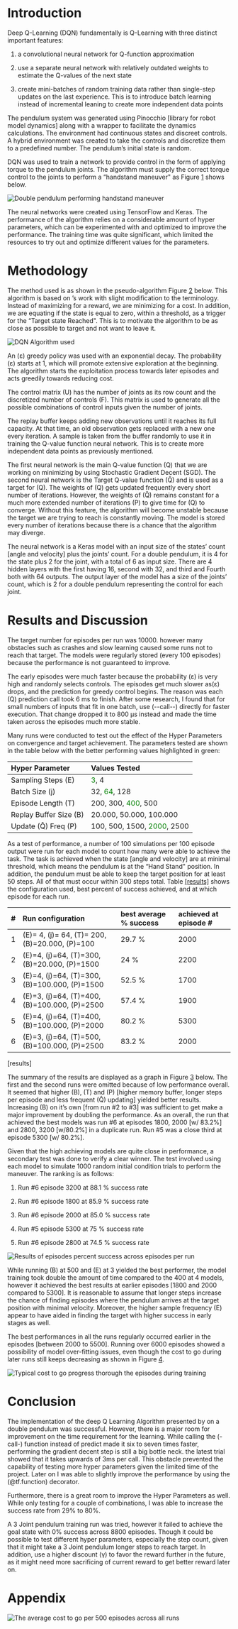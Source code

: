 
# Introduction

Deep Q-Learning (DQN) fundamentally is Q-Learning with three
distinct important features:

1.  a convolutional neural network for Q-function approximation

2.  use a separate neural network with relatively outdated weights to
    estimate the Q-values of the next state

3.  create mini-batches of random training data rather than single-step
    updates on the last experience. This is to introduce batch learning
    instead of incremental leaning to create more independent data
    points

The pendulum system was generated using Pinocchio \[library for robot
model dynamics\] along with a wrapper to facilitate the dynamics
calculations. The environment had continuous states and discreet
controls. A hybrid environment was created to take the controls and
discretize them to a predefined number. The pendulum’s initial state is
random.

DQN was used to train a network to provide control in the form of
applying torque to the pendulum joints. The algorithm must supply the
correct torque control to the joints to perform a “handstand maneuver"
as Figure [1](#fig:pendulum) shows below.

![Double pendulum performing handstand maneuver](images/pendulum.png)

The neural networks were created using TensorFlow and Keras. The
performance of the algorithm relies on a considerable amount of hyper
parameters, which can be experimented with and optimized to improve the
performance. The training time was quite significant, which limited the
resources to try out and optimize different values for the parameters.

# Methodology

The method used is as shown in the
pseudo-algorithm Figure [2](#fig:algorithm) below. This algorithm is
based on ’s work with slight modification to the terminology. Instead of
maximizing for a reward, we are minimizing for a cost. In addition, we
are equating if the state is equal to zero, within a threshold, as a
trigger for the “Target state Reached". This is to motivate the
algorithm to be as close as possible to target and not want to leave it.

![DQN Algorithm used](images/algorithm.png)

An (ε)  greedy policy was used with an exponential decay.
The probability (ε)  starts at 1, which will promote
extensive exploration at the beginning. The algorithm starts the
exploitation process towards later episodes and acts greedily towards
reducing cost.

The control matrix (U) has the number of joints as its row count and
the discretized number of controls (F). This matrix is used to
generate all the possible combinations of control inputs given the
number of joints.

The replay buffer keeps adding new observations until it reaches its
full capacity. At that time, an old observation gets replaced with a new
one every iteration. A sample is taken from the buffer randomly to use
it in training the Q-value function neural network. This is to create
more independent data points as previously mentioned.

The first neural network is the main Q-value function (Q) that we
are working on minimizing by using Stochastic Gradient Decent (SGD). The
second neural network is the Target Q-value function (Q̂) and
is used as a target for (Q). The weights of (Q) gets updated
frequently every short number of iterations. However, the weights of
(Q̂) remains constant for a much more extended number of
iterations (P) to give time for (Q) to converge. Without this
feature, the algorithm will become unstable because the target we are
trying to reach is constantly moving. The model is stored every number
of iterations because there is a chance that the algorithm may diverge.

The neural network is a Keras model with an input size of the states’
count \[angle and velocity\] plus the joints’ count. For a double
pendulum, it is 4 for the state plus 2 for the joint, with a total of 6
as input size. There are 4 hidden layers with the first having 16,
second with 32, and third and Fourth both with 64 outputs. The output
layer of the model has a size of the joints’ count, which is 2 for a
double pendulum representing the control for each joint.



# Results and Discussion

The target number for episodes per run was 10000. however many obstacles
such as crashes and slow learning caused some runs not to reach that
target. The models were regularly stored (every 100 episodes) because
the performance is not guaranteed to improve.

The early episodes were much faster because the probability
(ε) is very high and randomly selects controls. The
episodes get much slower as(ε)  drops, and the prediction
for greedy control begins. The reason was each (Q) prediction call
took 6 ms to finish. After some research, I found that for small numbers
of inputs that fit in one batch, use (--call--) directly for faster execution. That change dropped it to 800 μs
instead and made the time taken across the episodes much more stable.

Many runs were conducted to test out the effect of the Hyper Parameters
on convergence and target achievement. The parameters tested are shown
in the table below with the better performing values
highlighted in green:

| Hyper Parameter                     | Values Tested                                                |
| :---------------------------------- | :----------------------------------------------------------- |
| Sampling Steps (E)            | <span style="color: Green">3</span>, 4                       |
| Batch Size (j)                | 32, <span style="color: Green">64</span>, 128                |
| Episode Length (T)            | 200, 300, <span style="color: Green">400</span>, 500         |
| Replay Buffer Size (B)        | 20.000, 50.000, 100.000   |
| Update (Q̂) Freq (P) | 100, 500, 1500, <span style="color: Green">2000</span>, 2500 |


As a test of performance, a number of 100 simulations per 100 episode
output were run for each model to count how many were able to achieve
the task. The task is achieved when the state \[angle and velocity\] are
at minimal threshold, which means the pendulum is at the “Hand Stand"
position. In addition, the pendulum must be able to keep the target
position for at least 50 steps. All of that must occur within 300 steps
total. Table [\[results\]](#results) shows the configuration used, best
percent of success achieved, and at which episode for each run.

| \# | Run configuration                                                           | best average % success | achieved at episode \# |
| :- | :-------------------------------------------------------------------------- | :--------------------- | :--------------------- |
| 1  | (E)= 4, (j)= 64, (T)= 200, (B)=20.000,  (P)=100               | 29.7 %                 | 2000                   |
| 2  | (E)=4, (j)=64,  (T)=300, (B)=20.000, (P)=1500                | 24 %                   | 2200                   |
| 3  | (E)=4, (j)=64,  (T)=300, (B)=100.000, (P)=1500 | 52.5 %                 | 1700                   |
| 4  | (E)=3, (j)=64,  (T)=400, (B)=100.000, (P)=2500 | 57.4 %                 | 1900                   |
| 5  | (E)=4, (j)=64,  (T)=400, (B)=100.000, (P)=2000 | 80.2 %                 | 5300                   |
| 6  | (E)=3, (j)=64,  (T)=500, (B)=100.000, (P)=2500 | 83.2 %                 | 2000                   |

<span id="results" label="results">\[results\]</span>

The summary of the results are displayed as a graph in Figure
[3](#fig:res_runs) below. The first and the second runs were omitted
because of low performance overall. It seemed that higher (B),
(T) and (P) \[higher memory buffer, longer steps per episode and
less frequent (Q̂) updating\] yielded better results.
Increasing (B) on it’s own [from run #2 to #3] was
sufficient to get make a major improvement by doubling the performance.
As an overall, the run that achieved the best models was run \#6 at
episodes 1800, 2000 \[w/ 83.2%\] and 2800, 3200 \[w/80.2%\] in a
duplicate run. Run \#5 was a close third at episode 5300 \[w/ 80.2%\].

Given that the high achieving models are quite close in performance, a
secondary test was done to verify a clear winner. The test involved
using each model to simulate 1000 random initial condition trials to
perform the maneuver. The ranking is as follows:

1.  Run \#6 episode 3200 at 88.1 % success rate

2.  Run \#6 episode 1800 at 85.9 % success rate

3.  Run \#6 episode 2000 at 85.0 % success rate

4.  Run \#5 episode 5300 at 75 % success rate

5.  Run \#6 episode 2800 at 74.5 % success rate

![Results of episodes percent success across episodes per
run](images/final_results4.png)

While running (B) at 500 and (E) at 3 yielded the best
performer, the model training took double the amount of time compared to
the 400 at 4 models, however it achieved the best results at earlier
episodes \[1800 and 2000 compared to 5300\]. It is reasonable to assume
that longer steps increase the chance of finding episodes where the
pendulum arrives at the target position with minimal velocity. Moreover,
the higher sample frequency (E) appear to have aided in finding
the target with higher success in early stages as well.

The best performances in all the runs regularly occurred earlier in the
episodes \[between 2000 to 5500\]. Running over 6000 episodes showed a
possibility of model over-fitting issues, even though the cost to go
during later runs still keeps decreasing as shown in Figure
[4](#fig:ctg_h).

![Typical cost to go progress thorough the episodes during
training](images/ctg_training.png)

# Conclusion

The implementation of the deep Q Learning Algorithm presented by  on a
double pendulum was successful. However, there is a major room for
improvement on the time requirement for the learning. While calling the
(-call-) function instead of predict made it six to seven times faster,
performing the gradient decent step is still a big bottle neck. the
latest trial showed that it takes upwards of 3ms per call. This obstacle
prevented the capability of testing more hyper parameters given the
limited time of the project. Later on I was able to slightly improve the
performance by using the (@tf.function) decorator.

Furthermore, there is a great room to improve the Hyper Parameters as
well. While only testing for a couple of combinations, I was able to
increase the success rate from 29% to 80%.

A 3 Joint pendulum training run was tried, however it failed to achieve
the goal state with 0% success across 8800 episodes. Though it could be
possible to test different hyper parameters, especially the step count,
given that it might take a 3 Joint pendulum longer steps to reach
target. In addition, use a higher discount (γ) to favor the
reward further in the future, as it might need more sacrificing of
current reward to get better reward later on.

# Appendix

![The average cost to go per 500 episodes across all
runs](images/ctg.png)
